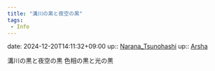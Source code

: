 ```yaml
---
title: "溝川の黒と夜空の黒"
tags:
 - Info
---
```


date: 2024-12-20T14:11:32+09:00
up:: [Narana_Tsunohashi](../Bar/Novel/Nacaria/Narana_Tsunohashi.md)
up:: [Arsha](../Bar/Novel/Nacaria/Arsha.md)

溝川の黒と夜空の黒
色相の黒と光の黒